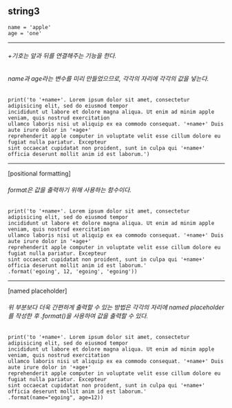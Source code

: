 ## string3

```
name = 'apple'
age = 'one'
```

---

###### +기호는 앞과 뒤를 연결해주는 기능을 한다.
###### name과 age라는 변수를 미리 만들었으므로, 각각의 자리에 각각의 값을 넣는다.

```
print('to '+name+'. Lorem ipsum dolor sit amet, consectetur adipisicing elit, sed do eiusmod tempor
incididunt ut labore et dolore magna aliqua. Ut enim ad minim apple veniam, quis nostrud exercitation
ullamco laboris nisi ut aliquip ex ea commodo consequat. '+name+' Duis aute irure dolor in '+age+' 
reprehenderit apple computer in voluptate velit esse cillum dolore eu fugiat nulla pariatur. Excepteur
sint occaecat cupidatat non proident, sunt in culpa qui '+name+' officia deserunt mollit anim id est laborum.')
```

---

[positional formatting]
###### format은 값을 출력하기 위해 사용하는 함수이다. 

```
print('to '+name+'. Lorem ipsum dolor sit amet, consectetur adipisicing elit, sed do eiusmod tempor
incididunt ut labore et dolore magna aliqua. Ut enim ad minim apple veniam, quis nostrud exercitation
ullamco laboris nisi ut aliquip ex ea commodo consequat. '+name+' Duis aute irure dolor in '+age+' 
reprehenderit apple computer in voluptate velit esse cillum dolore eu fugiat nulla pariatur. Excepteur
sint occaecat cupidatat non proident, sunt in culpa qui '+name+' officia deserunt mollit anim id est laborum.'
.format('egoing', 12, 'egoing', 'egoing'))
```

---

[named placeholder]
###### 위 부분보다 더욱 간편하게 출력할 수 있는 방법은 각각의 자리에 named placeholder를 작성한 후 .format()을 사용하여 값을 출력할 수 있다.

```
print('to '+name+'. Lorem ipsum dolor sit amet, consectetur adipisicing elit, sed do eiusmod tempor
incididunt ut labore et dolore magna aliqua. Ut enim ad minim apple veniam, quis nostrud exercitation
ullamco laboris nisi ut aliquip ex ea commodo consequat. '+name+' Duis aute irure dolor in '+age+' 
reprehenderit apple computer in voluptate velit esse cillum dolore eu fugiat nulla pariatur. Excepteur
sint occaecat cupidatat non proident, sunt in culpa qui '+name+' officia deserunt mollit anim id est laborum.'
.format(name="egoing", age=12))
```
